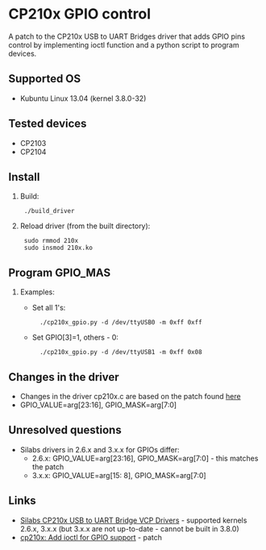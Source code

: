 # CP210x GPIO control
A patch to the CP210x USB to UART Bridges driver that adds GPIO pins control by implementing ioctl function and a python script to program devices.

## Supported OS
* Kubuntu Linux 13.04 (kernel 3.8.0-32)

## Tested devices
* CP2103
* CP2104

## Install
1. Build:

        ./build_driver

2. Reload driver (from the built directory):

        sudo rmmod 210x
        sudo insmod 210x.ko

## Program GPIO_MAS
1. Examples:
    * Set all 1's:

            ./cp210x_gpio.py -d /dev/ttyUSB0 -m 0xff 0xff

    * Set GPIO[3]=1, others - 0:
    
            ./cp210x_gpio.py -d /dev/ttyUSB1 -m 0xff 0x08
    
## Changes in the driver
* Changes in the driver cp210x.c are based on the patch found [here](https://lkml.org/lkml/2012/5/1/2)
* GPIO_VALUE=arg[23:16], GPIO_MASK=arg[7:0]

## Unresolved questions
* Silabs drivers in 2.6.x and 3.x.x for GPIOs differ: 
    * 2.6.x: GPIO_VALUE=arg[23:16], GPIO_MASK=arg[7:0] - this matches the patch
    * 3.x.x: GPIO_VALUE=arg[15: 8], GPIO_MASK=arg[7:0]

## Links
* [Silabs CP210x USB to UART Bridge VCP Drivers](http://www.silabs.com/products/mcu/pages/usbtouartbridgevcpdrivers.aspx) - supported kernels 2.6.x, 3.x.x (but 3.x.x are not up-to-date - cannot be built in 3.8.0)
* [cp210x: Add ioctl for GPIO support](https://lkml.org/lkml/2012/5/1/2) - patch